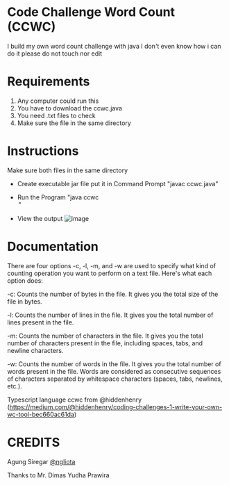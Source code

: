 # Code Challenge Word Count (CCWC)
I build my own word count challenge with java
I don't even know how i can do it please do not touch nor edit

# Requirements
1. Any computer could run this
2. You have to download the ccwc.java
3. You need .txt files to check
4. Make sure the file in the same directory
   
# Instructions
Make sure both files in the same directory 
- Create executable jar file put it in Command Prompt
  "javac ccwc.java"
  
- Run the Program
  "java ccwc <option> <filename>"
  
- View the output
  ![image](https://github.com/ngliota/ccwc/assets/107844893/f9005f5c-e187-46eb-8e4c-c2f501cc86d4)
  
# Documentation
There are four options -c, -l, -m, and -w are used to specify what kind of counting operation you want to perform on a text file. Here's what each option does:

-c: Counts the number of bytes in the file. It gives you the total size of the file in bytes.

-l: Counts the number of lines in the file. It gives you the total number of lines present in the file.

-m: Counts the number of characters in the file. It gives you the total number of characters present in the file, including spaces, tabs, and newline characters.

-w: Counts the number of words in the file. It gives you the total number of words present in the file. Words are considered as consecutive sequences of characters separated by whitespace characters (spaces, tabs, newlines, etc.).

Typescript language ccwc from @hiddenhenry
(https://medium.com/@hiddenhenry/coding-challenges-1-write-your-own-wc-tool-bec660ac61da)

# CREDITS
Agung Siregar [@ngliota](https://www.github.com/ngliota)

Thanks to
Mr. Dimas Yudha Prawira
